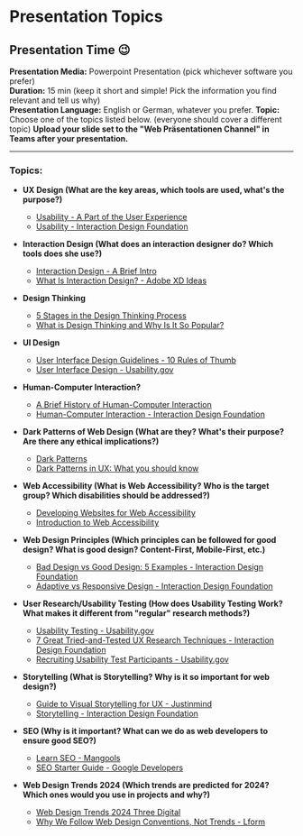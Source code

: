 # Presentation Topics
## Presentation Time 😉

**Presentation Media:** Powerpoint Presentation (pick whichever software you prefer)  
**Duration:** 15 min (keep it short and simple! Pick the information you find relevant and tell us why)  
**Presentation Language:** English or German, whatever you prefer.
**Topic:** Choose one of the topics listed below. (everyone should cover a different topic)
**Upload your slide set to the "Web Präsentationen Channel" in Teams after your presentation.**

---

### Topics:

* **UX Design (What are the key areas, which tools are used, what's the purpose?)**
  - [Usability - A Part of the User Experience](https://www.interaction-design.org/literature/article/usability-a-part-of-the-user-experience)
  - [Usability - Interaction Design Foundation](https://www.interaction-design.org/literature/topics/usability)

* **Interaction Design (What does an interaction designer do? Which tools does she use?)**
  - [Interaction Design - A Brief Intro](https://www.interaction-design.org/literature/book/the-encyclopedia-of-human-computer-interaction-2nd-ed/interaction-design-brief-intro)
  - [What Is Interaction Design? - Adobe XD Ideas](https://xd.adobe.com/ideas/principles/human-computer-interaction/what-is-interaction-design/)

* **Design Thinking**
  - [5 Stages in the Design Thinking Process](https://www.interaction-design.org/literature/article/5-stages-in-the-design-thinking-process)
  - [What is Design Thinking and Why Is It So Popular?](https://www.interaction-design.org/literature/article/what-is-design-thinking-and-why-is-it-so-popular)

* **UI Design**
  - [User Interface Design Guidelines - 10 Rules of Thumb](https://www.interaction-design.org/literature/article/user-interface-design-guidelines-10-rules-of-thumb)
  - [User Interface Design - Usability.gov](https://www.usability.gov/what-and-why/user-interface-design.html)

* **Human-Computer Interaction?**
  - [A Brief History of Human-Computer Interaction](https://www.interaction-design.org/literature/article/a-brief-history-of-human-computer-interaction)
  - [Human-Computer Interaction - Interaction Design Foundation](https://www.interaction-design.org/literature/topics/human-computer-interaction)

* **Dark Patterns of Web Design (What are they? What's their purpose? Are there any ethical implications?)**
  - [Dark Patterns](https://www.darkpatterns.org/)
  - [Dark Patterns in UX: What you should know](https://adamfard.com/blog/dark-patterns-ux)

* **Web Accessibility (What is Web Accessibility? Who is the target group? Which disabilities should be addressed?)**
  - [Developing Websites for Web Accessibility](https://www.w3.org/WAI/tips/developing/)
  - [Introduction to Web Accessibility](https://www.w3.org/WAI/fundamentals/accessibility-intro/)

* **Web Design Principles (Which principles can be followed for good design? What is good design? Content-First, Mobile-First, etc.)**
  - [Bad Design vs Good Design: 5 Examples - Interaction Design Foundation](https://www.interaction-design.org/literature/article/bad-design-vs-good-design-5-examples-we-can-learn-frombad-design-vs-good-design-5-examples-we-can-learn-from-130706)
  - [Adaptive vs Responsive Design - Interaction Design Foundation](https://www.interaction-design.org/literature/article/adaptive-vs-responsive-design)

* **User Research/Usability Testing (How does Usability Testing Work? What makes it different from "regular" research methods?)**
  - [Usability Testing - Usability.gov](https://www.usability.gov/how-to-and-tools/methods/usability-testing.html)
  - [7 Great Tried-and-Tested UX Research Techniques - Interaction Design Foundation](https://www.interaction-design.org/literature/article/7-great-tried-and-tested-ux-research-techniques)
  - [Recruiting Usability Test Participants - Usability.gov](https://www.usability.gov/how-to-and-tools/methods/recruiting-usability-test-participants.html)

* **Storytelling (What is Storytelling? Why is it so important for web design?)**
  - [Guide to Visual Storytelling for UX - Justinmind](https://www.justinmind.com/blog/guide-to-visual-storytelling-for-ux/)
  - [Storytelling - Interaction Design Foundation](https://www.interaction-design.org/literature/topics/storytelling)

* **SEO (Why is it important? What can we do as web developers to ensure good SEO?)**
  - [Learn SEO - Mangools](https://mangools.com/blog/learn-seo/)
  - [SEO Starter Guide - Google Developers](https://developers.google.com/search/docs/beginner/seo-starter-guide?visit_id=637781941115378733-3017647032&rd=1)

* **Web Design Trends 2024 (Which trends are predicted for 2024? Which ones would you use in projects and why?)**
  - [Web Design Trends 2024 Three Digital](https://www.theedigital.com/blog/web-design-trends)
  - [Why We Follow Web Design Conventions, Not Trends - Lform](https://lform.com/blog/post/why-we-follow-web-design-conventions-not-trends/)
